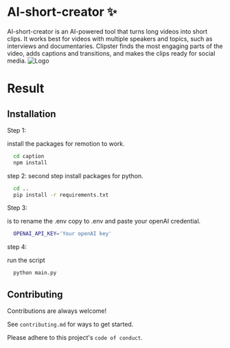 
# AI-short-creator ✨

AI-short-creator is an AI-powered tool that turns long videos into short clips. It works best for videos with multiple speakers and topics, such as interviews and documentaries. Clipster finds the most engaging parts of the video, adds captions and transitions, and makes the clips ready for social media.
![Logo]([https://raw.githubusercontent.com/shreesha345/Clipster/main/clipster%20(1).jpg?token=GHSAT0AAAAAACIXSPWYBNISTTVYYV2GSJUQZLIPY6A](https://th.bing.com/th/id/OIG.DXZZsyt9aBRpjM2P6F5U?pid=ImgGn))

# Result



## Installation

Step 1:

install the packages for remotion to work.
```bash
  cd caption
  npm install
```
step 2:
second step install packages for python.
```bash
  cd ..
  pip install -r requirements.txt
```
Step 3:

is to rename the .env copy to .env and paste your openAI credential.

```bash
  OPENAI_API_KEY='Your openAI key'
```

step 4:

run the script
```bash
  python main.py
```

    
## Contributing

Contributions are always welcome!

See `contributing.md` for ways to get started.

Please adhere to this project's `code of conduct`.

